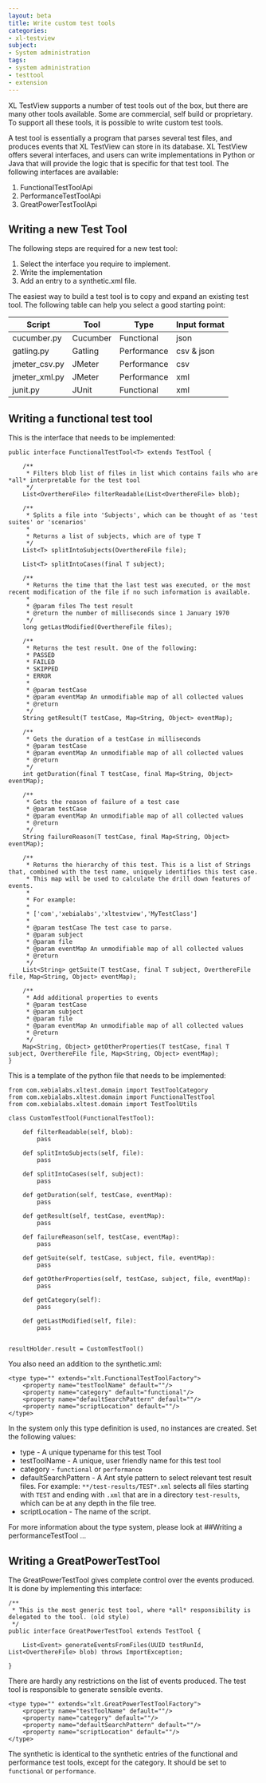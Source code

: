 ```yaml
---
layout: beta
title: Write custom test tools
categories:
- xl-testview
subject:
- System administration
tags:
- system administration
- testtool
- extension
---
```


XL TestView supports a number of test tools out of the box, but there are many other tools available. Some are commercial, self build or proprietary. To support all these tools, it is possible to write custom test tools.

A test tool is essentially a program that parses several test files, and produces events that XL TestView can store in its database. XL TestView offers several interfaces, and users can write implementations in Python or Java that will provide the logic that is specific for that test tool. The following interfaces are available:

1. FunctionalTestToolApi
2. PerformanceTestToolApi
3. GreatPowerTestToolApi

## Writing a new Test Tool
The following steps are required for a new test tool:

1. Select the interface you require to implement.
2. Write the implementation
3. Add an entry to a synthetic.xml file.

The easiest way to build a test tool is to copy and expand an existing test tool. The following table can help you select a good starting point:

|Script|Tool|Type|Input format|
|------|----|----|------------|
|cucumber.py|Cucumber|Functional|json|
|gatling.py|Gatling|Performance|csv & json|
|jmeter_csv.py|JMeter|Performance|csv|
|jmeter_xml.py|JMeter|Performance|xml|
|junit.py|JUnit|Functional|xml|

## Writing a functional test tool
This is the interface that needs to be implemented:

    public interface FunctionalTestTool<T> extends TestTool {
    
        /**
         * Filters blob list of files in list which contains fails who are *all* interpretable for the test tool
         */
        List<OverthereFile> filterReadable(List<OverthereFile> blob);
    
        /**
         * Splits a file into 'Subjects', which can be thought of as 'test suites' or 'scenarios'
         *
         * Returns a list of subjects, which are of type T
         */
        List<T> splitIntoSubjects(OverthereFile file);
    
        List<T> splitIntoCases(final T subject);
    
        /**
         * Returns the time that the last test was executed, or the most recent modification of the file if no such information is available.
         *
         * @param files The test result
         * @return the number of milliseconds since 1 January 1970
         */
        long getLastModified(OverthereFile files);
    
        /**
         * Returns the test result. One of the following:
         * PASSED
         * FAILED
         * SKIPPED
         * ERROR
         *
         * @param testCase
         * @param eventMap An unmodifiable map of all collected values
         * @return
         */
        String getResult(T testCase, Map<String, Object> eventMap);
    
        /**
         * Gets the duration of a testCase in milliseconds
         * @param testCase
         * @param eventMap An unmodifiable map of all collected values
         * @return
         */
        int getDuration(final T testCase, final Map<String, Object> eventMap);
    
        /**
         * Gets the reason of failure of a test case
         * @param testCase
         * @param eventMap An unmodifiable map of all collected values
         * @return
         */
        String failureReason(T testCase, final Map<String, Object> eventMap);
    
        /**
         * Returns the hierarchy of this test. This is a list of Strings that, combined with the test name, uniquely identifies this test case.
         * This map will be used to calculate the drill down features of events.
         *
         * For example:
         *
         * ['com','xebialabs','xltestview','MyTestClass']
         *
         * @param testCase The test case to parse.
         * @param subject
         * @param file
         * @param eventMap An unmodifiable map of all collected values
         * @return
         */
        List<String> getSuite(T testCase, final T subject, OverthereFile file, Map<String, Object> eventMap);
    
        /**
         * Add additional properties to events
         * @param testCase
         * @param subject
         * @param file
         * @param eventMap An unmodifiable map of all collected values
         * @return
         */
        Map<String, Object> getOtherProperties(T testCase, final T subject, OverthereFile file, Map<String, Object> eventMap);
    }

This is a template of the python file that needs to be implemented:

    from com.xebialabs.xltest.domain import TestToolCategory
    from com.xebialabs.xltest.domain import FunctionalTestTool
    from com.xebialabs.xltest.domain import TestToolUtils
    
    class CustomTestTool(FunctionalTestTool):
    
        def filterReadable(self, blob):
            pass
    
        def splitIntoSubjects(self, file):
            pass
    
        def splitIntoCases(self, subject):
            pass
    
        def getDuration(self, testCase, eventMap):
            pass
    
        def getResult(self, testCase, eventMap):
            pass
    
        def failureReason(self, testCase, eventMap):
            pass
    
        def getSuite(self, testCase, subject, file, eventMap):
            pass
    
        def getOtherProperties(self, testCase, subject, file, eventMap):
            pass
    
        def getCategory(self):
            pass
    
        def getLastModified(self, file):
            pass
    
    
    resultHolder.result = CustomTestTool()
    
You also need an addition to the synthetic.xml:

    <type type="" extends="xlt.FunctionalTestToolFactory">
        <property name="testToolName" default=""/>
        <property name="category" default="functional"/>
        <property name="defaultSearchPattern" default=""/>
        <property name="scriptLocation" default=""/>
    </type>

In the system only this type definition is used, no instances are created. Set the following values:

* type - A unique typename for this test Tool
* testToolName - A unique, user friendly name for this test tool
* category - `functional` or `performance`
* defaultSearchPattern - A Ant style pattern to select relevant test result files. For example: `**/test-results/TEST*.xml` selects all files starting with `TEST` and ending with `.xml` that are in a directory `test-results`, which can be at any depth in the file tree.
* scriptLocation - The name of the script.

For more information about the type system, please look at <link>
##Writing a performanceTestTool
...

## Writing a GreatPowerTestTool
The GreatPowerTestTool gives complete control over the events produced. It is done by implementing this interface:

    /**
     * This is the most generic test tool, where *all* responsibility is delegated to the tool. (old style)
     */
    public interface GreatPowerTestTool extends TestTool {
    
        List<Event> generateEventsFromFiles(UUID testRunId, List<OverthereFile> blob) throws ImportException;
    
    }

There are hardly any restrictions on the list of events produced. The test tool is responsible to generate sensible events.

    <type type="" extends="xlt.GreatPowerTestToolFactory">
        <property name="testToolName" default=""/>
        <property name="category" default=""/>
        <property name="defaultSearchPattern" default=""/>
        <property name="scriptLocation" default=""/>
    </type>

The synthetic is identical to the synthetic entries of the functional and performance test tools, except for the category. It should be set to `functional` or `performance`. 